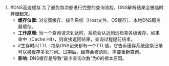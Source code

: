 1. #DNS高速缓存 为了避免每次都进行完整的查询流程，DNS解析结果会被临时存储起来。
	*   **缓存位置:** 浏览器缓存、操作系统（Host文件、OS缓存）、本地DNS服务器缓存。
	*   **工作原理:** 当一个查询请求到达时，系统会从近到远检查各级缓存。如果命中（Cache Hit），则直接返回结果，查询过程提前结束。
	*   #生存时间TTL  : 每条DNS记录都有一个TTL值，它告诉缓存系统这条记录可以被缓存多长时间。过期后，缓存会被清除，需要重新查询。
	*   **影响:** DNS缓存是导致“最少查询次数”为0的根本原因。